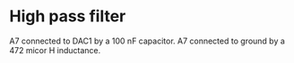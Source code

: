 
High pass filter
===============

A7 connected to DAC1 by a 100 nF capacitor.
A7 connected to ground by a 472 micor H inductance.

 
